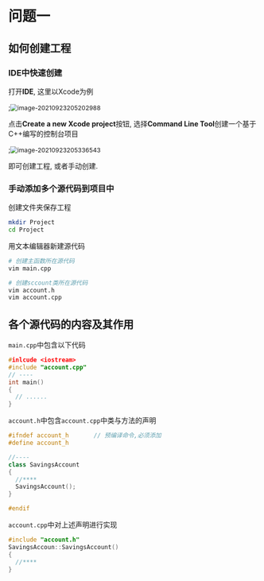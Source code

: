 

# 问题一

## 如何创建工程

### IDE中快速创建

打开**IDE**, 这里以Xcode为例

;<img src="/Users/msz/Library/Application Support/typora-user-images/image-20210923205202988.png" alt="image-20210923205202988" style="zoom:88%;" />

点击**Create a new Xcode project**按钮, 选择**Command Line Tool**创建一个基于C++编写的控制台项目

;<img src="/Users/msz/Library/Application Support/typora-user-images/image-20210923205336543.png" alt="image-20210923205336543" style="zoom: 88%;" />

即可创建工程, 或者手动创建. 

### 手动添加多个源代码到项目中

创建文件夹保存工程

````Bash
mkdir Project
cd Project
````

用文本编辑器新建源代码

````bash
# 创建主函数所在源代码
vim main.cpp

# 创建sccount类所在源代码
vim account.h
vim account.cpp
````

## 各个源代码的内容及其作用

``main.cpp``中包含以下代码

````cpp
#inlcude <iostream>
#include "account.cpp"
// ----
int main()
{
  // ......
}
````

``account.h``中包含``account.cpp``中类与方法的声明

````cpp
#ifndef account_h		// 预编译命令,必须添加
#define account_h

//----
class SavingsAccount
{
  //****
  SavingsAccount();
}

#endif
````

``account.cpp``中对上述声明进行实现

````cpp
#include "account.h"
SavingsAccoun::SavingsAccount()
{
  //****
}
````





